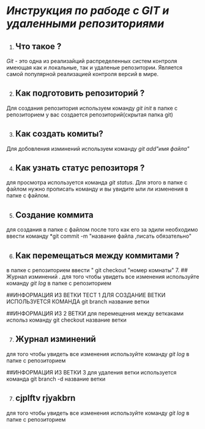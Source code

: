 # *Инструкция по рабоде с GIT и удаленными репозиториями* 
1. ## Что такое ?
*Git* - это одна из реализайций распределенных систем контроля имеющая как и локальные, так и удаленые репозитории. Является самой популярной реализацией контроля версий в мире.
 
 2. ## Как подготовить репозиторий ?
 Для создания репозитория используем команду *git init* в папке с репозиторием у вас создается репозиторий(скрытая папка git)

3. ## Как создать комиты?
Для добовления изминений используем команду *git add"имя файла"*

4. ## Как узнать статус репозиторя ?
для просмотра используется команда *git status*. Для этого в папке с файлом нужно прописать команду и вы увидите ыли ли изменения в папке с файлом.

5. ## Создание коммита 
для создания в папке с файлом после того как его за эдили необходимо ввести команду *git commit -m "название файла ,писать обязательно"

6. ## Как перемещаться между коммитами ?
в папке с репозиторием ввести " git checkout "номер комнаты"
7. ## Журнал изминений .
для того чтобы увидеть все изменения используйте команду *git log* в папке с репозиторием

##ИНФОРМАЦИЯ ИЗ ВЕТКИ ТЕСТ 1 ДЛЯ СОЗДАНИЕ ВЕТКИ ИСПОЛЬЗУЕТСЯ КОМАНДА 
 git branch название ветки

 ##ИНФОРМАЦИЯ ИЗ 2 ВЕТКИ для перемещения между веткаками использ команду
  git checkout название ветки
  
7. ## Журнал изминений 
для того чтобы увидеть все изменения используйте команду *git log* в папке с репозиторием

##ИНФОРМАЦИЯ ИЗ ВЕТКИ 3 для удаления ветки используется команда 
git branch -d название ветки 
 
7. ## cjplftv rjyakbrn
для того чтобы увидеть все изменения используйте команду *git log* в папке с репозиторием